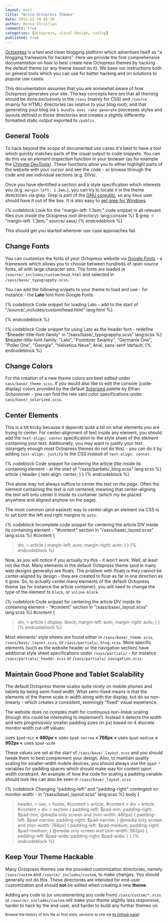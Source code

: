 ```yaml
---
layout: post
title: "Write Octopress Themes"
date: 2013-12-30 06:30
author: Horea Christian
comments: true
categories: [Octopress, visual design, coding]
published: true
---
```


[Octopress](http://Octopress.org/) is a fast and clean blogging platform which advertises itself as "a blogging framework for hackers".
Here we provide the first comprehensive documentation on how to best create new Octopress themes by hacking the default theme (or any theme based on it).
We base our instructions both on general tools which you can use for better hacking and on solutions to popular use cases.

<!-- more -->

This documentation assumes that you are somewhat aware of how Octopress generates your site. 
The key concepts here are that all theming should be done exclusively in the ```/sass``` (mainly for CSS) and ```/source``` (mainly for HTML) directories (as relative to your blog root);
and that generating your blog via ```$ bundle exec rake generate``` processes styles and layouts defined in those directories and creates a slightly differently formatted static output exported to ```/public```.

## General Tools

To hack beyond the scope of documented use cases it's best to have a tool which quickly matches parts of the visual output to code snippets.
You can do this via an *element inspection* function in your browser (as for example the [Chrome DevTools](https://developers.google.com/chrome-developer-tools/)).
These functions allow you to either highlight parts of the website with your cursor and see the code - or browse through the code and see individual sections (e.g. DIVs).

Once you have identified a section and a style specification which interests you (e.g. ```margin-left: 1.3em;```), you can try to locate it in the theme directories via grep.
Grep is part of the [GNU coreutils](http://www.gnu.org/software/coreutils/), so any linux user should have it out of the box.
It is also easy to [get grep for Windows](http://gnuwin32.sourceforge.net/packages/grep.htm).

{% codeblock Look for the "margin-left: 1.3em;" code snippet in all relevant files (run inside the Octopress root directory): lang:console %}
$ grep -r "margin-left: 1.3em;" source/ sass/
{% endcodeblock %}

This should get you started wherever use case approaches fail.

## Change Fonts

You can customize the fonts of your Octopress website via [Google Fonts](http://www.google.com/fonts#AboutPlace:about) - a framework which allows you to choose between hundreds of open source fonts, all with large character sets.
The fonts are loaded in ```/source/_includes/custom/head.html``` and selected in ```/sass/base/_typograpphy.scss```.

You can add the following snipets to your theme to load and use - for instance - the **Lato** font from Google Fonts.

{% codeblock Code snippet for loading Lato - add to the start of "/source/_includes/custom/head.html" lang:html %}
<link href='http://fonts.googleapis.com/css?family=Lato' rel='stylesheet' type='text/css'>
{% endcodeblock %}


{% codeblock Code snippet for using Lato as the header font - redefine "$header-title-font-family" in "/sass/base/_typograpphy.scss" lang:scss %}
$header-title-font-family: 
"Lato",
"Fontdiner Swanky",
"Germania One",
"Poller One", 
"Georgia", 
"Helvetica Neue", 
Arial, 
sans-serif !default;
{% endcodeblock %}

## Change Colors

For the creation of a new theme colors are best edited under ```sass/base/_theme.scss```.
If you would also like to edit the console (code-display) colors provided by the default [Solarized](http://ethanschoonover.com/solarized) palette by Ethan Schoonover - you can find the rele	vant color specifications under ```sass/base/_solarized.scss```.

## Center Elements

This is a bit tricky because it depends quite a bit on what elements you are trying to center.
For center-alignment of text inside any element, you should add the ```text-align: center``` specification to the style sheet of the element containing your text.
Additionally, you may want to justify your text (strangely enough most Octopress themes do not do this) - you can do it by adding ```text-align: justify``` to the CSS instead of ```text-align: center```.

{% codeblock Code snippet for centering the article title inside its containing element - at the start of "/sass/partials/_blog.scss" lang:scss %}
article {
  header {
    text-align: center;
    }
}
{% endcodeblock %}

This alone may not always suffice to center the text *on the page*.
Often the element containing the text is not centered, meaning that center-aligning the text will only center it inside its container 
(which my be placed anywhere and aligned anyhow on the page).

The most common (and easiest) way to center-align an element via CSS is to set both the left and right margins to ```auto```.

{% codeblock Incomplete code snippet for centering the article DIV inside its containing element - "#content" section in "/sass/base/_layout.scss" lang:scss %}
#content {
  > div, > article { 
    margin-left: auto;
    margin-right: auto;
  }
}
{% endcodeblock %}

Now, as you will notice if you actually try this - it won't work.
Well, at least not like that.
Many elements in the default Octopress theme (and in many web designs generally) are floats.
The problem with floats is they cannot be center-aligned by design -
they are created to float as far in one direction as it goes.
So, to actually center many elements of the default Octopress theme (as for instance the article container), you will need to change the type of the element to ```block```, or ```inline-block```. 

{% codeblock Code snippet for centering the article DIV inside its containing element - "#content" section in "/sass/base/_layout.scss" lang:scss %}
#content {
  > div, > article { 
    display: block;
    margin-left: auto;
    margin-right: auto;
  }
}
{% endcodeblock %}

Most elements' style sheets are found either in ```/sass/base/_theme.scss```, ```/sass/base/_layout.scss```, or ```/sass/partials/_blog.scss```.
More specific elements (such as the website header or the navigation section) have additional style sheet specifications under ```/sass/partials/``` - for instance ```/sass/partials/_header.scss``` or ```/sass/partials/_navigation.scss```.

## Maintain Good Phone and Tablet Scalability

The default Octopress theme scales quite nicely on mobile phones and tablets by being semi-fixed width.
What semi-fixed means is that the elements of the theme scale in width along with the display, but do so non-linearly - 
which creates a consistent, seemingly "fixed" visual experience.

The website does no complex math for continuous non-linear scaling (though this could be interesting to implement!).
Instead it detects the width and sets progressively smaller padding sizes (in px) based on 4 discrete monitor width cut-off values:

uses ```$pad-min``` **< 480px <** uses ```$pad-narrow``` **< 768px <** uses ```$pad-medium``` **< 992px <** uses ```$pad-wide```

These values are set at the start of ```/sass/base/_layout.scss``` and you should tweak them to best complement your design.
Also, to maintain quality scaling for smaller-width mobile devices, you should always use the ```$pad-*``` variables for padding spaces which should make way for content upon width constraint.
An example of how the code for scaling a padding variable should look like can also be seen in ```/sass/base/_layout.scss```

{% codeblock Changing "padding-left" and "padding-right" contingent on monitor width - in "/sass/base/_layout.scss" lang:scss %}
body {
  > header, > nav, > footer, #content > article, #content > div > article, #content > div > section {
    padding-left: $pad-min;
    padding-right: $pad-min;
    @media only screen and (min-width: 480px) {
      padding-left: $pad-narrow;
      padding-right: $pad-narrow;
    }
    @media only screen and (min-width: 768px) {
      padding-left: $pad-medium;
      padding-right: $pad-medium;
    }
    @media only screen and (min-width: 992px) {
      padding-left: $pad-wide;
      padding-right: $pad-wide;
    }
  }
{% endcodeblock %}

## Keep Your Theme Hackable

Many Octopress themes use the provided customization directories, namely ```/sass/custom``` and ```/source/_includes/custom```, to make changes.
You should generally not do this.
These directories are intended for end-user customization and should **not** be edited when creating a new **theme**.

Adding any code to (or uncommenting any code from) ```/sass/custom/*.scss``` or ```/source/_includes/custom``` will make your theme slightly less responsive, harder to hack by the end-user, and harder to build any further themes on. 

<sup>Browse the history of this file *or* find static versions to cite via [its GitHub page](https://github.com/TheChymera/chymeric_tutorials/blob/master/source/_posts/2013-12-30-octopress-theme.markdown)!</sup>
